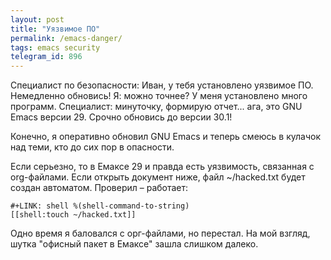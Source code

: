 ```yaml
---
layout: post
title: "Уязвимое ПО"
permalink: /emacs-danger/
tags: emacs security
telegram_id: 896
---
```


Специалист по безопасности: Иван, у тебя установлено уязвимое ПО. Немедленно
обновись! Я: можно точнее? У меня установлено много программ. Специалист:
минуточку, формирую отчет... ага, это GNU Emacs версии 29. Срочно обновись до
версии 30.1!

Конечно, я оперативно обновил GNU Emacs и теперь смеюсь в кулачок над теми, кто
до сих пор в опасности.

Если серьезно, то в Емаксе 29 и правда есть уязвимость, связанная с
org-файлами. Если открыть документ ниже, файл ~/hacked.txt будет создан
автоматом. Проверил – работает:

~~~text
#+LINK: shell %(shell-command-to-string)
[[shell:touch ~/hacked.txt]]
~~~

Одно время я баловался с орг-файлами, но перестал. На мой взгляд, шутка "офисный
пакет в Емаксе" зашла слишком далеко.
